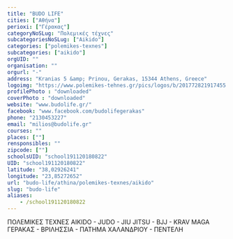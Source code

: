 ```yaml
---
title: "BUDO LIFE"
cities: ["Αθήνα"]
perioxi: ["Γέρακας"]
categoryNoSLug: "Πολεμικές τέχνες"
subcategoriesNoSLug: ["Aikido"]
categories: ["polemikes-texnes"]
subcategories: ["aikido"]
orgUID: ""
organisation: ""
orgurl: "-"
address: "Kranias 5 &amp; Prinou, Gerakas, 15344 Athens, Greece"
logoimg: "https://www.polemikes-tehnes.gr/pics/logos/b/201772821917455.jpg"
profilePhoto : "downloaded"
coverPhoto : "downloaded"
website: "www.budolife.gr/"
facebook: "www.facebook.com/budolifegerakas"
phone: "2130453227"
email: "milios@budolife.gr"
courses: ""
places: [""]
rensponsibles: ""
zipcode: [""]
schoolsUID: "school191120180822"
UID: "school191120180822"
latitude: "38,02926241"
longitude: "23,85272652"
url: "budo-life/athina/polemikes-texnes/aikido"
slug: "budo-life"
aliases:
    - /school191120180822
---
```



ΠΟΛΕΜΙΚΕΣ ΤΕΧΝΕΣ AIKIDO - JUDO - JIU JITSU - BJJ - KRAV MAGA ΓΕΡΑΚΑΣ - ΒΡΙΛΗΣΣΙΑ - ΠΑΤΗΜΑ ΧΑΛΑΝΔΡΙΟΥ - ΠΕΝΤΕΛΗ

